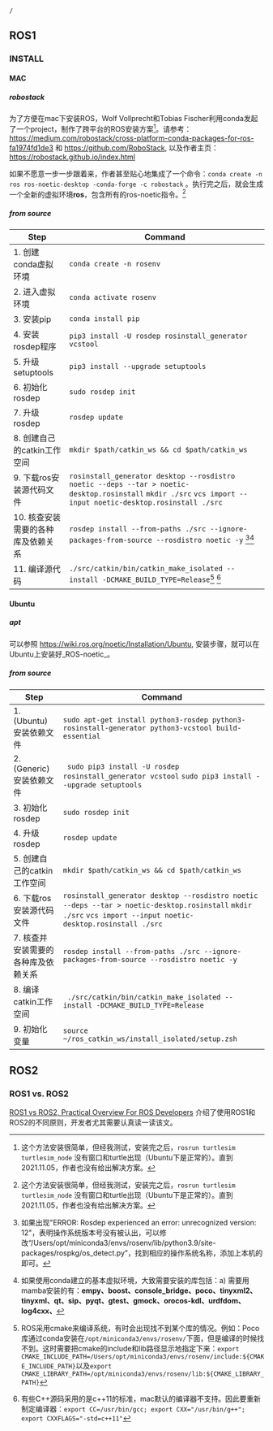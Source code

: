 ```ActivityHistory
/
```
## ROS1
### INSTALL
#### MAC
##### robostack
为了方便在mac下安装ROS，Wolf Vollprecht和Tobias Fischer利用conda发起了一个project，制作了跨平台的ROS安装方案[^robostack-turtlesim]。请参考：https://medium.com/robostack/cross-platform-conda-packages-for-ros-fa1974fd1de3 和 https://github.com/RoboStack, 以及作者主页：https://robostack.github.io/index.html

如果不愿意一步一步跟着来，作者甚至贴心地集成了一个命令：`conda create -n ros ros-noetic-desktop -conda-forge -c robostack` 。执行完之后，就会生成一个全新的虚拟环境**ros**，包含所有的ros-noetic指令。[^robostack-turtlesim]

##### from source
Step | Command
--------- | ------------
1. 创建conda虚拟环境 | `conda create -n rosenv` 
2. 进入虚拟环境 | `conda activate rosenv`
3. 安装pip | `conda install pip`
4. 安装rosdep程序 | `pip3 install -U rosdep rosinstall_generator vcstool`
5. 升级setuptools | `pip3 install --upgrade setuptools`
6. 初始化rosdep | `sudo rosdep init`
7. 升级rosdep  | `rosdep update`
8. 创建自己的catkin工作空间 | `mkdir $path/catkin_ws && cd $path/catkin_ws`
9. 下载ros安装源代码文件 | `rosinstall_generator desktop --rosdistro noetic --deps --tar > noetic-desktop.rosinstall`   `mkdir ./src` `vcs import --input noetic-desktop.rosinstall ./src`
10. 核查安装需要的各种库及依赖关系 | `rosdep install --from-paths ./src --ignore-packages-from-source --rosdistro noetic -y` [^macver][^library]
11. 编译源代码 | `./src/catkin/bin/catkin_make_isolated --install -DCMAKE_BUILD_TYPE=Release`[^cmake] [^clang++]

#### Ubuntu
##### apt
可以参照 https://wiki.ros.org/noetic/Installation/Ubuntu, 安装步骤，就可以在Ubuntu上安装好_ROS-noetic_。
##### from source
Step | Command
--------- | ------------
1. (Ubuntu) 安装依赖文件 | `sudo apt-get install python3-rosdep python3-rosinstall-generator python3-vcstool build-essential`
2. (Generic) 安装依赖文件 | ` sudo pip3 install -U rosdep rosinstall_generator vcstool` `sudo pip3 install --upgrade setuptools`
3. 初始化rosdep | `sudo rosdep init`
4.  升级rosdep  | `rosdep update`
5.  创建自己的catkin工作空间 | `mkdir $path/catkin_ws && cd $path/catkin_ws`
6.  下载ros安装源代码文件 | `rosinstall_generator desktop --rosdistro noetic --deps --tar > noetic-desktop.rosinstall`   `mkdir ./src` `vcs import --input noetic-desktop.rosinstall ./src`
7.  核查并安装需要的各种库及依赖关系 | `rosdep install --from-paths ./src --ignore-packages-from-source --rosdistro noetic -y` 
8.  编译catkin工作空间 | ` ./src/catkin/bin/catkin_make_isolated --install -DCMAKE_BUILD_TYPE=Release`
9.  初始化变量 | `source ~/ros_catkin_ws/install_isolated/setup.zsh`

## ROS2
### ROS1 vs. ROS2
[ROS1 vs ROS2, Practical Overview For ROS Developers](https://roboticsbackend.com/ros1-vs-ros2-practical-overview/) 介绍了使用ROS1和ROS2的不同原则，开发者尤其需要认真读一读该文。


[^robostack-turtlesim]: 这个方法安装很简单，但经我测试，安装完之后，`rosrun turtlesim turtlesim_node` 没有窗口和turtle出现（Ubuntu下是正常的）。直到2021.11.05，作者也没有给出解决方案。

[^macver]: 如果出现"ERROR: Rosdep experienced an error: unrecognized version: 12"，表明操作系统版本号没有被认出，可以修改“/Users/opt/miniconda3/envs/rosenv/lib/python3.9/site-packages/rospkg/os_detect.py”，找到相应的操作系统名称，添加上本机的即可。

[^library]:如果使用conda建立的基本虚拟环境，大致需要安装的库包括：a) 需要用mamba安装的有：**empy、boost、console_bridge、poco、tinyxml2、tinyxml、qt、sip、pyqt、gtest、gmock、orocos-kdl、urdfdom、log4cxx、**

[^cmake]: ROS采用cmake来编译系统，有时会出现找不到某个库的情况。例如：Poco库通过conda安装在`/opt/miniconda3/envs/rosenv/`下面，但是编译的时候找不到。这时需要把cmake的include和lib路径显示地指定下来：`export CMAKE_INCLUDE_PATH=/Users/opt/miniconda3/envs/rosenv/include:${CMAKE_INCLUDE_PATH}`以及`export CMAKE_LIBRARY_PATH=/opt/miniconda3/envs/rosenv/lib:${CMAKE_LIBRARY_PATH}`

[^clang++]: 有些C++源码采用的是c++11的标准，mac默认的编译器不支持。因此要重新制定编译器：`export CC=/usr/bin/gcc; export CXX="/usr/bin/g++"; export CXXFLAGS="-std=c++11"`

